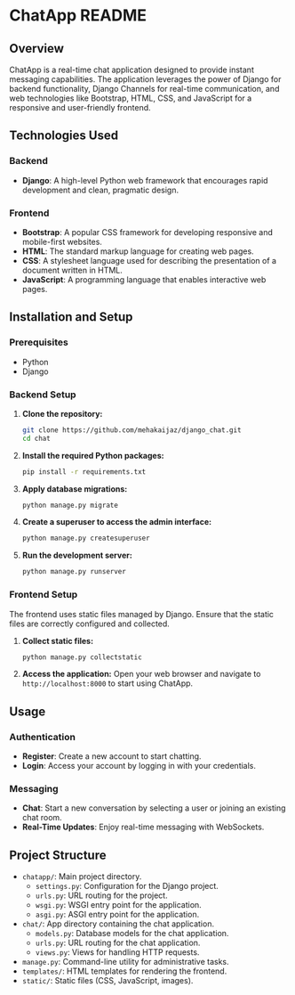 # ChatApp README

## Overview
ChatApp is a real-time chat application designed to provide instant messaging capabilities. The application leverages the power of Django for backend functionality, Django Channels for real-time communication, and web technologies like Bootstrap, HTML, CSS, and JavaScript for a responsive and user-friendly frontend.

## Technologies Used
### Backend
- **Django**: A high-level Python web framework that encourages rapid development and clean, pragmatic design.

### Frontend
- **Bootstrap**: A popular CSS framework for developing responsive and mobile-first websites.
- **HTML**: The standard markup language for creating web pages.
- **CSS**: A stylesheet language used for describing the presentation of a document written in HTML.
- **JavaScript**: A programming language that enables interactive web pages.

## Installation and Setup

### Prerequisites
- Python 
- Django

### Backend Setup
1. **Clone the repository:**
   ```sh
   git clone https://github.com/mehakaijaz/django_chat.git
   cd chat
   ```

2. **Install the required Python packages:**
   ```sh
   pip install -r requirements.txt
   ```

3. **Apply database migrations:**
   ```sh
   python manage.py migrate
   ```

4. **Create a superuser to access the admin interface:**
   ```sh
   python manage.py createsuperuser
   ```

5. **Run the development server:**
   ```sh
   python manage.py runserver
   ```

### Frontend Setup
The frontend uses static files managed by Django. Ensure that the static files are correctly configured and collected.

1. **Collect static files:**
   ```sh
   python manage.py collectstatic
   ```

2. **Access the application:**
   Open your web browser and navigate to `http://localhost:8000` to start using ChatApp.

## Usage

### Authentication
- **Register**: Create a new account to start chatting.
- **Login**: Access your account by logging in with your credentials.

### Messaging
- **Chat**: Start a new conversation by selecting a user or joining an existing chat room.
- **Real-Time Updates**: Enjoy real-time messaging with WebSockets.

## Project Structure
- `chatapp/`: Main project directory.
  - `settings.py`: Configuration for the Django project.
  - `urls.py`: URL routing for the project.
  - `wsgi.py`: WSGI entry point for the application.
  - `asgi.py`: ASGI entry point for the application.
- `chat/`: App directory containing the chat application.
  - `models.py`: Database models for the chat application.
  - `urls.py`: URL routing for the chat application.
  - `views.py`: Views for handling HTTP requests.
- `manage.py`: Command-line utility for administrative tasks.
- `templates/`: HTML templates for rendering the frontend.
- `static/`: Static files (CSS, JavaScript, images).
